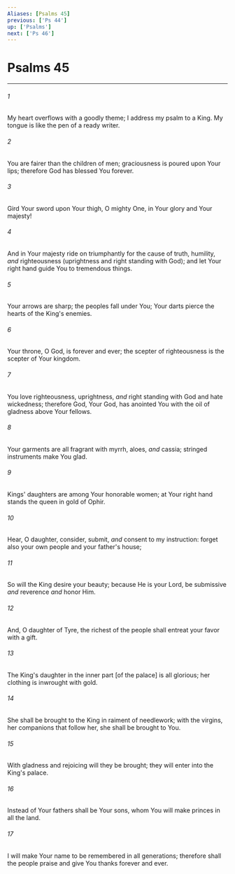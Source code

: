 ```yaml
---
Aliases: [Psalms 45]
previous: ['Ps 44']
up: ['Psalms']
next: ['Ps 46']
---
```

# Psalms 45

***














###### 1 






My heart overflows with a goodly theme; I address my psalm to a King. My tongue is like the pen of a ready writer. 













###### 2 






You are fairer than the children of men; graciousness is poured upon Your lips; therefore God has blessed You forever. 













###### 3 






Gird Your sword upon Your thigh, O mighty One, in Your glory and Your majesty! 













###### 4 






And in Your majesty ride on triumphantly for the cause of truth, humility, _and_ righteousness (uprightness and right standing with God); and let Your right hand guide You to tremendous things. 













###### 5 






Your arrows are sharp; the peoples fall under You; Your darts pierce the hearts of the King's enemies. 













###### 6 






Your throne, O God, is forever and ever; the scepter of righteousness is the scepter of Your kingdom. 













###### 7 






You love righteousness, uprightness, _and_ right standing with God and hate wickedness; therefore God, Your God, has anointed You with the oil of gladness above Your fellows. 













###### 8 






Your garments are all fragrant with myrrh, aloes, _and_ cassia; stringed instruments make You glad. 













###### 9 






Kings' daughters are among Your honorable women; at Your right hand stands the queen in gold of Ophir. 













###### 10 






Hear, O daughter, consider, submit, _and_ consent to my instruction: forget also your own people and your father's house; 













###### 11 






So will the King desire your beauty; because He is your Lord, be submissive _and_ reverence _and_ honor Him. 













###### 12 






And, O daughter of Tyre, the richest of the people shall entreat your favor with a gift. 













###### 13 






The King's daughter in the inner part [of the palace] is all glorious; her clothing is inwrought with gold. 













###### 14 






She shall be brought to the King in raiment of needlework; with the virgins, her companions that follow her, she shall be brought to You. 













###### 15 






With gladness and rejoicing will they be brought; they will enter into the King's palace. 













###### 16 






Instead of Your fathers shall be Your sons, whom You will make princes in all the land. 













###### 17 






I will make Your name to be remembered in all generations; therefore shall the people praise and give You thanks forever and ever.
